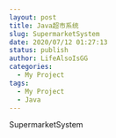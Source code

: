```yaml
---
layout: post
title: Java超市系统
slug: SupermarketSystem
date: 2020/07/12 01:27:13
status: publish
author: LifeAlsoIsGG
categories: 
  - My Project
tags: 
  - My Project
  - Java
---
```




SupermarketSystem